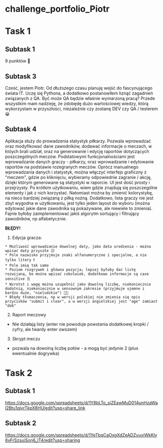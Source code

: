 # challenge_portfolio_Piotr
# Task 1 
## Subtask 1 
9 punktów 🥇
## Subtask 3 
Cześć, jestem Piotr. Od dłuższego czasu planuję wejść do fascynującego świata IT. Uczę się Pythona, a dodatkowo postanowiłem liznąć zagadnień związanych z QA. Być może QA będzie właśnie wymarzoną pracą? 
Przede wszystkim mam nadzieję, że zdobędę dużo wartościowej wiedzy, którą wykorzystam w przyszłości, niezależnie czy zostanę DEV czy QA / testerem 😀
## Subtask 4 
 Aplikacja służy do prowadzenia statystyk piłkarzy. Pozwala wprowadzać oraz modyfikować dane zawodników, dodawać informacje o meczach, w któych brali udział, oraz na generowanie i edycję raportów dotyczących poszczególnych meczów.
  Podstatowymi funkcjonalnościami jest wprowadzanie danych graczy - piłkarzy, oraz wprowadzanie i edytowanie raportów na podstawie rozegranych meczów.
  Oprócz manualnego wprowadzania danych i statystyk, można włączyć interfejs graficzny z "meczem", gdzie po kliknięciu, wybieramy odpowiednie zagranie / akcję, dzięki którym generowane są statystyki w raporcie.
  UI jest dość prosty i przejrzysty. Po krótkim użytkowaniu, wiem gdzie znajdują się poszczególne elementy i jak z nich korzystać. Natomiast można by zmienić kolorystykę, na nieco bardziej związaną z piłką nożną. Dodatkowo, lista graczy nie jest zbyt wygodna w użytkowaniu, jest tylko jeden layout do wyboru (można edytować jakie dane zawodnika są pokazywane, ale niewiele to zmienia). Fajnie byłoby zaimplementować jakiś algorytm sortujący i filtrujący zawodników, np alfabetycznie.
  
  **BŁĘDY!**
  
   1) Edycja gracza:
  
    * Możliwość wprowadzanie dowolnej daty, jako data urodzenia - można wpisać daty przyszłe 😕
    * Pole nazwisko przyjmuje znaki alfanumeryczne i specjalne, a nie tylko litery ❗
    * Pole imię tak samo
    * Poziom rozgrywek i główna pozycja; lepiej byłoby dać listę rozwijaną, bo można wpisać cokolwiek, dodatkowo informacje są case sensitive 🗒️
    * Wzrotst i wagę można uzupełnić jako dowolną liczbę, niekoniecznie dodatnią, niekoniecznie w sensownym zakresie (przyjmuje ujemne i bardzo duże, "nieludzkie") 😵‍💫
    * Błędy tłumaczenia, np w wersji polskiej nie zmienia się opis przycisków "submit i clear", a w wersji angielskiej jest "age" zamiast "dob"
    
   2) Raport meczowy
   
   * Nie działają listy (enter nie powoduje powstania dodatkowej kropki / cyfry, ale twardy enter owszem)
   
   3) Skrypt meczu 
   
   * pozwala na dowolną liczbę połów - a mogą być jedynie 2 (plus ewentualnie dogrywka)
   
# Task 2

## Subtask 1

https://docs.google.com/spreadsheets/d/1Y8bLTo_siZEawMuD014unHzaWal2Btu1qjyrTkpX8HU/edit?usp=share_link

## Subtask 2

https://docs.google.com/spreadsheets/d/1YeTbqCaOxgXdZeADZyuviWkKly6vFrSzsuiSon6_lT4/edit?usp=sharing
